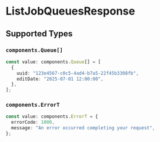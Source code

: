 # ListJobQueuesResponse


## Supported Types

### `components.Queue[]`

```typescript
const value: components.Queue[] = [
  {
    uuid: "123e4567-c0c5-4ad4-b7a5-22f45b3308fb",
    editDate: "2025-07-01 12:00:00",
  },
];
```

### `components.ErrorT`

```typescript
const value: components.ErrorT = {
  errorCode: 1000,
  message: "An error occurred completing your request",
};
```

